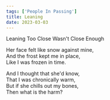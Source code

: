 ```yaml
---  
tags: ['People In Passing']
title: Leaning
date: 2023-03-03
---
```


Leaning Too Close Wasn't Close Enough

Her face felt like snow against mine,  
And the frost kept me in place,  
Like I was frozen in time.

And I thought that she'd know,  
That I was chronically warm,  
But if she chills out my bones,  
Then what is the harm?
